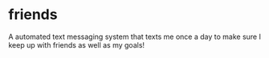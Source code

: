 # friends
A automated text messaging system that texts me once a day to make sure I keep up with friends as well as my goals!
